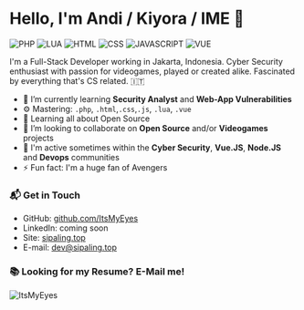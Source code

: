# Hello, I'm Andi / Kiyora / IME 👋

![PHP](https://img.shields.io/badge/Php-Expert-yellow)
![LUA](https://img.shields.io/badge/Lua-Intermediate-white)
![HTML](https://img.shields.io/badge/HTML-Expert-orange)
![CSS](https://img.shields.io/badge/CSS-Expert-blue)
![JAVASCRIPT](https://img.shields.io/badge/JavaScript-Expert-yellow)
![VUE](https://img.shields.io/badge/Vue-Intermediate-lightgrey)

I'm a Full-Stack Developer working in Jakarta, Indonesia. Cyber Security enthusiast with passion for videogames, played or created alike. Fascinated by everything that's CS related. 🇮🇹

- 👾 I’m currently learning **Security Analyst** and **Web-App Vulnerabilities**
- ⚙️ Mastering: `.php`, `.html`,`.css`,`.js`, `.lua`, `.vue`
- 🌱 Learning all about Open Source
- 👯 I’m looking to collaborate on **Open Source** and/or **Videogames** projects
- 💬 I'm active sometimes within the **Cyber Security**, **Vue.JS**, **Node.JS** and **Devops** communities
- ⚡️ Fun fact: I'm a huge fan of Avengers

### 📬 Get in Touch

- GitHub: [github.com/ItsMyEyes][github]
- LinkedIn: coming soon
- Site: [sipaling.top][site]
- E-mail: dev@sipaling.top

### 📚 Looking for my Resume? E-Mail me!

![ItsMyEyes](https://github-readme-stats.vercel.app/api?username=ItsMyEyes&theme=radical&show_icons=true&hide_border=true)

[github]: https://github.com/ItsMyEyes
[site]: https://sipaling.top
